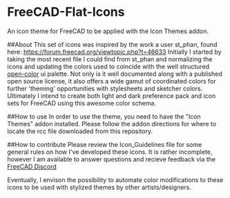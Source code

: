 # FreeCAD-Flat-Icons
An icon theme for FreeCAD to be applied with the Icon Themes addon.

##About
This set of icons was inspired by the work a user st_phan, found here: https://forum.freecad.org/viewtopic.php?t=46633
Initially I started by taking the most recent file I could find from st_phan and normalizing the icons and updating the colors used to coincide with the well structured [open-color](https://github.com/yeun/open-color) ui palette. Not only is it well documented along with a published open source license, it also offers a wide gamut of coordinated colors for further 'theming' opportunities with stylesheets and sketcher colors. Ultimately I intend to create both light and dark preference pack and icon sets for FreeCAD using this awesome color schema.

##How to use
In order to use the theme, you need to have the "Icon Themes" addon installed. Please follow the addon directions for where to locate the rcc file downloaded from this repository.

##How to contribute
Please review the Icon_Guidelines file for some general rules on how I've developed these icons. It is rather incomplete, however I am available to answer questions and recieve feedback via the [FreeCAD Discord](https://discord.gg/uh85ZRNcfk)

Eventually, I envison the possibility to automate color modifications to these icons to be used with stylized themes by other artists/designers.
